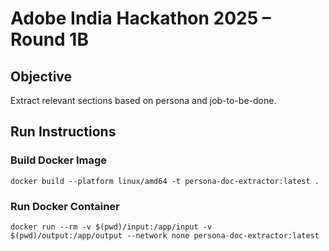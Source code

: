 # Adobe India Hackathon 2025 – Round 1B

## Objective
Extract relevant sections based on persona and job-to-be-done.

## Run Instructions

### Build Docker Image
```
docker build --platform linux/amd64 -t persona-doc-extractor:latest .
```

### Run Docker Container
```
docker run --rm -v $(pwd)/input:/app/input -v $(pwd)/output:/app/output --network none persona-doc-extractor:latest
```